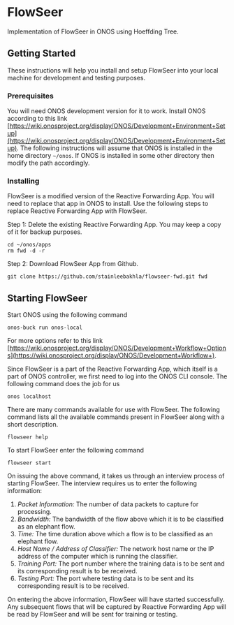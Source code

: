 # FlowSeer

Implementation of FlowSeer in ONOS using Hoeffding Tree.

## Getting Started

These instructions will help you install and setup FlowSeer into your local machine for development and testing purposes.

### Prerequisites

You will need ONOS development version for it to work. Install ONOS according to this link [https://wiki.onosproject.org/display/ONOS/Development+Environment+Setup](https://wiki.onosproject.org/display/ONOS/Development+Environment+Setup). The following instructions will assume that ONOS is installed in the home directory `~/onos`. If ONOS is installed in some other directory then modify the path accordingly.

### Installing

FlowSeer is a modified version of the Reactive Forwarding App. You will need to replace that app in ONOS to install. Use the following steps to replace Reactive Forwarding App with FlowSeer.

Step 1: Delete the existing Reactive Forwarding App. You may keep a copy of it for backup purposes.

```
cd ~/onos/apps
rm fwd -d -r
```

Step 2: Download FlowSeer App from Github.

```
git clone https://github.com/stainleebakhla/flowseer-fwd.git fwd
```

## Starting FlowSeer

Start ONOS using the following command

```
onos-buck run onos-local
```

For more options refer to this link [https://wiki.onosproject.org/display/ONOS/Development+Workflow+Options](https://wiki.onosproject.org/display/ONOS/Development+Workflow+).

Since FlowSeer is a part of the Reactive Forwarding App, which itself is a part of ONOS
controller, we first need to log into the ONOS CLI console. The following command does
the job for us

```
onos localhost
```

There are many commands available for use with FlowSeer. The following command lists
all the available commands present in FlowSeer along with a short description.

```
flowseer help
```

To start FlowSeer enter the following command

```
flowseer start
```

On issuing the above command, it takes us through an interview process of starting FlowSeer. The interview requires us to enter the following information:

1. _Packet Information:_ The number of data packets to capture for processing.
2. _Bandwidth:_ The bandwidth of the flow above which it is to be classified as an elephant flow.
3. _Time:_ The time duration above which a flow is to be classified as an elephant flow.
4. _Host Name / Address of Classifier:_ The network host name or the IP address of the computer which is running the classifier.
5. _Training Port:_ The port number where the training data is to be sent and its corresponding result is to be received.
6. _Testing Port:_ The port where testing data is to be sent and its corresponding result is to be received.

On entering the above information, FlowSeer will have started successfully. Any subsequent flows that will be captured by Reactive Forwarding App will be read by FlowSeer and will be sent for training or testing.
